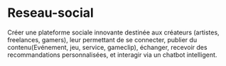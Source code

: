 # Reseau-social
Créer une plateforme sociale innovante destinée aux créateurs (artistes, freelances, gamers), leur permettant de se connecter, publier du contenu(Evénement, jeu, service, gameclip), échanger, recevoir des recommandations personnalisées, et interagir via un chatbot intelligent.
